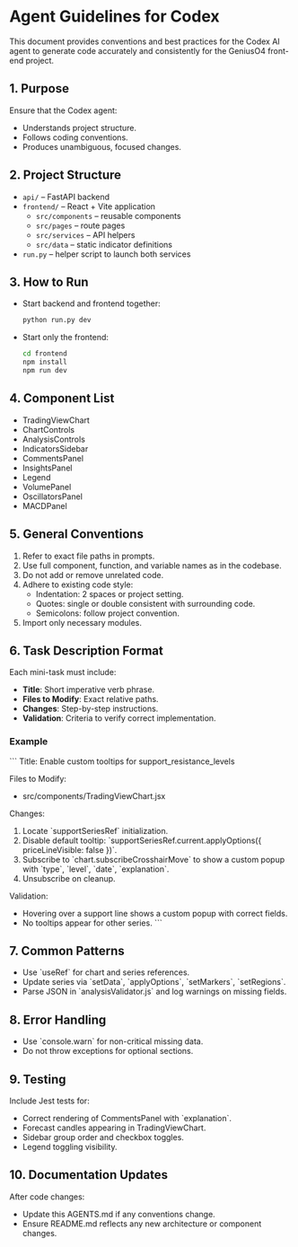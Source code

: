 # Agent Guidelines for Codex

This document provides conventions and best practices for the Codex AI agent to generate code accurately and consistently for the GeniusO4 front-end project.

## 1. Purpose
Ensure that the Codex agent:
- Understands project structure.
- Follows coding conventions.
- Produces unambiguous, focused changes.

## 2. Project Structure
- `api/` – FastAPI backend
- `frontend/` – React + Vite application
  - `src/components` – reusable components
  - `src/pages` – route pages
  - `src/services` – API helpers
  - `src/data` – static indicator definitions
- `run.py` – helper script to launch both services

## 3. How to Run
- Start backend and frontend together:
  ```bash
  python run.py dev
  ```
- Start only the frontend:
  ```bash
  cd frontend
  npm install
  npm run dev
  ```

## 4. Component List
- TradingViewChart
- ChartControls
- AnalysisControls
- IndicatorsSidebar
- CommentsPanel
- InsightsPanel
- Legend
- VolumePanel
- OscillatorsPanel
- MACDPanel

## 5. General Conventions
1. Refer to exact file paths in prompts.
2. Use full component, function, and variable names as in the codebase.
3. Do not add or remove unrelated code.
4. Adhere to existing code style:
   - Indentation: 2 spaces or project setting.
   - Quotes: single or double consistent with surrounding code.
   - Semicolons: follow project convention.
5. Import only necessary modules.

## 6. Task Description Format
Each mini-task must include:
- **Title**: Short imperative verb phrase.
- **Files to Modify**: Exact relative paths.
- **Changes**: Step-by-step instructions.
- **Validation**: Criteria to verify correct implementation.

### Example
\`\`\`
Title: Enable custom tooltips for support_resistance_levels

Files to Modify:
- src/components/TradingViewChart.jsx

Changes:
1. Locate \`supportSeriesRef\` initialization.
2. Disable default tooltip: \`supportSeriesRef.current.applyOptions({ priceLineVisible: false })\`.
3. Subscribe to \`chart.subscribeCrosshairMove\` to show a custom popup with \`type\`, \`level\`, \`date\`, \`explanation\`.
4. Unsubscribe on cleanup.

Validation:
- Hovering over a support line shows a custom popup with correct fields.
- No tooltips appear for other series.
\`\`\`

## 7. Common Patterns
- Use \`useRef\` for chart and series references.
- Update series via \`setData\`, \`applyOptions\`, \`setMarkers\`, \`setRegions\`.
- Parse JSON in \`analysisValidator.js\` and log warnings on missing fields.

## 8. Error Handling
- Use \`console.warn\` for non-critical missing data.
- Do not throw exceptions for optional sections.

## 9. Testing
Include Jest tests for:
- Correct rendering of CommentsPanel with \`explanation\`.
- Forecast candles appearing in TradingViewChart.
- Sidebar group order and checkbox toggles.
- Legend toggling visibility.

## 10. Documentation Updates
After code changes:
- Update this AGENTS.md if any conventions change.
- Ensure README.md reflects any new architecture or component changes.
